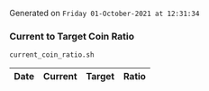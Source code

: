 Generated on `Friday 01-October-2021 at 12:31:34`

### Current to Target Coin Ratio
`current_coin_ratio.sh`

Date|Current|Target|Ratio
---|---|---|---
